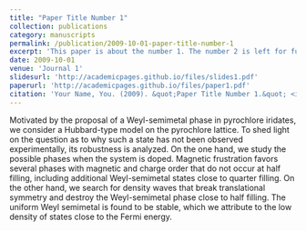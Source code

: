 ```yaml
---
title: "Paper Title Number 1"
collection: publications
category: manuscripts
permalink: /publication/2009-10-01-paper-title-number-1
excerpt: 'This paper is about the number 1. The number 2 is left for future work.'
date: 2009-10-01
venue: 'Journal 1'
slidesurl: 'http://academicpages.github.io/files/slides1.pdf'
paperurl: 'http://academicpages.github.io/files/paper1.pdf'
citation: 'Your Name, You. (2009). &quot;Paper Title Number 1.&quot; <i>Journal 1</i>. 1(1).'
---
```


Motivated by the proposal of a Weyl-semimetal phase in pyrochlore iridates, we consider a Hubbard-type model on the pyrochlore lattice. To shed light on the question as to why such a state has not been observed experimentally, its robustness is analyzed. On the one hand, we study the possible phases when the system is doped. Magnetic frustration favors several phases with magnetic and charge order that do not occur at half filling, including additional Weyl-semimetal states close to quarter filling. On the other hand, we search for density waves that break translational symmetry and destroy the Weyl-semimetal phase close to half filling. The uniform Weyl semimetal is found to be stable, which we attribute to the low density of states close to the Fermi energy.